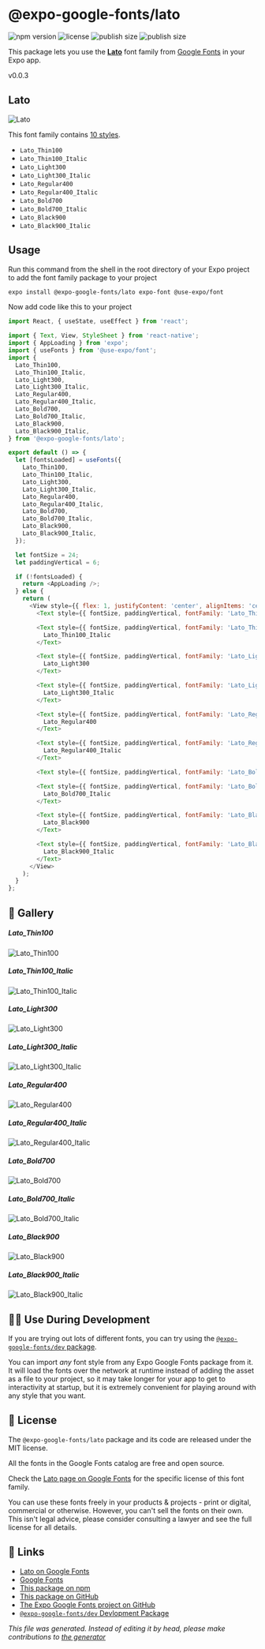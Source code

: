 # @expo-google-fonts/lato

![npm version](https://flat.badgen.net/npm/v/@expo-google-fonts/lato)
![license](https://flat.badgen.net/github/license/expo/google-fonts)
![publish size](https://flat.badgen.net/packagephobia/install/@expo-google-fonts/lato)
![publish size](https://flat.badgen.net/packagephobia/publish/@expo-google-fonts/lato)

This package lets you use the [**Lato**](https://fonts.google.com/specimen/Lato) font family from [Google Fonts](https://fonts.google.com/) in your Expo app.

v0.0.3

## Lato

![Lato](./font-family.png)

This font family contains [10 styles](#gallery).

- `Lato_Thin100`
- `Lato_Thin100_Italic`
- `Lato_Light300`
- `Lato_Light300_Italic`
- `Lato_Regular400`
- `Lato_Regular400_Italic`
- `Lato_Bold700`
- `Lato_Bold700_Italic`
- `Lato_Black900`
- `Lato_Black900_Italic`

## Usage

Run this command from the shell in the root directory of your Expo project to add the font family package to your project
```sh
expo install @expo-google-fonts/lato expo-font @use-expo/font
```

Now add code like this to your project
```js
import React, { useState, useEffect } from 'react';

import { Text, View, StyleSheet } from 'react-native';
import { AppLoading } from 'expo';
import { useFonts } from '@use-expo/font';
import {
  Lato_Thin100,
  Lato_Thin100_Italic,
  Lato_Light300,
  Lato_Light300_Italic,
  Lato_Regular400,
  Lato_Regular400_Italic,
  Lato_Bold700,
  Lato_Bold700_Italic,
  Lato_Black900,
  Lato_Black900_Italic,
} from '@expo-google-fonts/lato';

export default () => {
  let [fontsLoaded] = useFonts({
    Lato_Thin100,
    Lato_Thin100_Italic,
    Lato_Light300,
    Lato_Light300_Italic,
    Lato_Regular400,
    Lato_Regular400_Italic,
    Lato_Bold700,
    Lato_Bold700_Italic,
    Lato_Black900,
    Lato_Black900_Italic,
  });

  let fontSize = 24;
  let paddingVertical = 6;

  if (!fontsLoaded) {
    return <AppLoading />;
  } else {
    return (
      <View style={{ flex: 1, justifyContent: 'center', alignItems: 'center' }}>
        <Text style={{ fontSize, paddingVertical, fontFamily: 'Lato_Thin100' }}>Lato_Thin100</Text>

        <Text style={{ fontSize, paddingVertical, fontFamily: 'Lato_Thin100_Italic' }}>
          Lato_Thin100_Italic
        </Text>

        <Text style={{ fontSize, paddingVertical, fontFamily: 'Lato_Light300' }}>
          Lato_Light300
        </Text>

        <Text style={{ fontSize, paddingVertical, fontFamily: 'Lato_Light300_Italic' }}>
          Lato_Light300_Italic
        </Text>

        <Text style={{ fontSize, paddingVertical, fontFamily: 'Lato_Regular400' }}>
          Lato_Regular400
        </Text>

        <Text style={{ fontSize, paddingVertical, fontFamily: 'Lato_Regular400_Italic' }}>
          Lato_Regular400_Italic
        </Text>

        <Text style={{ fontSize, paddingVertical, fontFamily: 'Lato_Bold700' }}>Lato_Bold700</Text>

        <Text style={{ fontSize, paddingVertical, fontFamily: 'Lato_Bold700_Italic' }}>
          Lato_Bold700_Italic
        </Text>

        <Text style={{ fontSize, paddingVertical, fontFamily: 'Lato_Black900' }}>
          Lato_Black900
        </Text>

        <Text style={{ fontSize, paddingVertical, fontFamily: 'Lato_Black900_Italic' }}>
          Lato_Black900_Italic
        </Text>
      </View>
    );
  }
};

```

## 🔡 Gallery

##### Lato_Thin100
![Lato_Thin100](./2e734a39ad0b4a1dffd327f552cce678e867791007200be49b6a93a6c7c71b27.ttf.png)

##### Lato_Thin100_Italic
![Lato_Thin100_Italic](./00d4076b836620336e608f16588994045e53f8aca14d9e430205db56649a8a55.ttf.png)

##### Lato_Light300
![Lato_Light300](./9b25850654f3dd59daf526a3d63dcca1c435e231c9fa2dd949ccde9cea994366.ttf.png)

##### Lato_Light300_Italic
![Lato_Light300_Italic](./4cf23877950718d8775e526ee06380072a1bba6692d47bb5fb623fefb650b74b.ttf.png)

##### Lato_Regular400
![Lato_Regular400](./a649aaf21573a59079c46db19314fd95648f531e610fa932101f2705616b2882.ttf.png)

##### Lato_Regular400_Italic
![Lato_Regular400_Italic](./484dd58cc095656f129f756067ede55183de20d70a6260c22ac747ed583672d6.ttf.png)

##### Lato_Bold700
![Lato_Bold700](./407592da08cb1f6060fbc69262ad33edd0b61ec9160521455eca8f726bbd4353.ttf.png)

##### Lato_Bold700_Italic
![Lato_Bold700_Italic](./6449b474d050304983a9431099406936e7f6978e22025a4a5ff8533871529bba.ttf.png)

##### Lato_Black900
![Lato_Black900](./abae7ec6de16f8108f1a3e1e3dc9edf11c5903ab89b3513821f4e079a51ae175.ttf.png)

##### Lato_Black900_Italic
![Lato_Black900_Italic](./60407472b091a98e26c61f47900329eb3f971651fa76edc26d9f32f87e27f13f.ttf.png)


## 👩‍💻 Use During Development

If you are trying out lots of different fonts, you can try using the [`@expo-google-fonts/dev` package](https://github.com/expo/google-fonts/tree/master/font-packages/dev#readme).

You can import *any* font style from any Expo Google Fonts package from it. It will load the fonts
over the network at runtime instead of adding the asset as a file to your project, so it may take longer
for your app to get to interactivity at startup, but it is extremely convenient
for playing around with any style that you want.

## 📖 License

The `@expo-google-fonts/lato` package and its code are released under the MIT license.

All the fonts in the Google Fonts catalog are free and open source.

Check the [Lato page on Google Fonts](https://fonts.google.com/specimen/Lato) for the specific license of this font family.

You can use these fonts freely in your products & projects - print or digital, commercial or otherwise. However, you can't sell the fonts on their own. This isn't legal advice, please consider consulting a lawyer and see the full license for all details.

## 🔗 Links

- [Lato on Google Fonts](https://fonts.google.com/specimen/Lato)
- [Google Fonts](https://fonts.google.com/)
- [This package on npm](https://www.npmjs.com/package/@expo-google-fonts/lato)
- [This package on GitHub](https://github.com/expo/google-fonts/tree/master/font-packages/lato)
- [The Expo Google Fonts project on GitHub](https://github.com/expo/google-fonts)
- [`@expo-google-fonts/dev` Devlopment Package](https://github.com/expo/google-fonts/tree/master/font-packages/dev)


*This file was generated. Instead of editing it by head, please make contributions to [the generator](https://github.com/expo/google-fonts/tree/master/packages/generator)*
